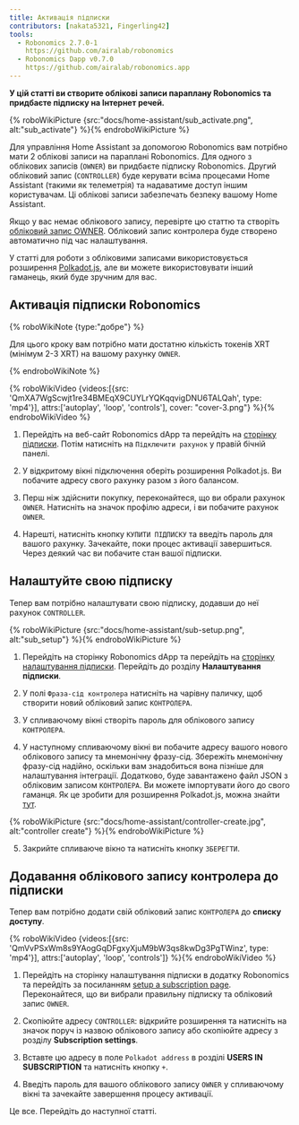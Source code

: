 ```yaml
---
title: Активація підписки
contributors: [nakata5321, Fingerling42]
tools:
  - Robonomics 2.7.0-1
    https://github.com/airalab/robonomics
  - Robonomics Dapp v0.7.0
    https://github.com/airalab/robonomics.app
---
```


**У цій статті ви створите облікові записи параплану Robonomics та придбаєте підписку на Інтернет речей.**

{% roboWikiPicture {src:"docs/home-assistant/sub_activate.png", alt:"sub_activate"} %}{% endroboWikiPicture %}

Для управління Home Assistant за допомогою Robonomics вам потрібно мати 2 облікові записи на параплані Robonomics. Для одного з облікових записів (`OWNER`) ви придбаєте підписку Robonomics. Другий обліковий запис (`CONTROLLER`) буде керувати всіма процесами Home Assistant (такими як телеметрія) та надаватиме доступ іншим користувачам. Ці облікові записи забезпечать безпеку вашому Home Assistant.

Якщо у вас немає облікового запису, перевірте цю статтю та створіть [обліковий запис OWNER](/docs/create-account-in-dapp/). Обліковий запис контролера буде створено автоматично під час налаштування.

У статті для роботи з обліковими записами використовується розширення [Polkadot.js](https://polkadot.js.org/extension/), але ви можете використовувати інший гаманець, який буде зручним для вас.

## Активація підписки Robonomics

{% roboWikiNote {type:"добре"} %}

Для цього кроку вам потрібно мати достатню кількість токенів XRT (мінімум 2-3 XRT) на вашому рахунку `OWNER`.

{% endroboWikiNote %}

{% roboWikiVideo {videos:[{src: 'QmXA7WgScwjt1re34BMEqX9CUYLrYQKqqvigDNU6TALQah', type: 'mp4'}], attrs:['autoplay', 'loop', 'controls'], cover: "cover-3.png"} %}{% endroboWikiVideo %}

1. Перейдіть на веб-сайт Robonomics dApp та перейдіть на [сторінку підписки](https://robonomics.app/#/rws-buy). Потім натисніть на `Підключити рахунок` у правій бічній панелі.

2. У відкритому вікні підключення оберіть розширення Polkadot.js. Ви побачите адресу свого рахунку разом з його балансом.

3. Перш ніж здійснити покупку, переконайтеся, що ви обрали рахунок `OWNER`. Натисніть на значок профілю адреси, і ви побачите рахунок `OWNER`.

4. Нарешті, натисніть кнопку `КУПИТИ ПІДПИСКУ` та введіть пароль для вашого рахунку. Зачекайте, поки процес активації завершиться. Через деякий час ви побачите стан вашої підписки.

## Налаштуйте свою підписку

Тепер вам потрібно налаштувати свою підписку, додавши до неї рахунок `CONTROLLER`.

{% roboWikiPicture {src:"docs/home-assistant/sub-setup.png", alt:"sub_setup"} %}{% endroboWikiPicture %}

1. Перейдіть на сторінку Robonomics dApp та перейдіть на [сторінку налаштування підписки](https://robonomics.app/#/rws-setup). Перейдіть до розділу **Налаштування підписки**.

2. У полі `Фраза-сід контролера` натисніть на чарівну паличку, щоб створити новий обліковий запис `КОНТРОЛЕРА`.

3. У спливаючому вікні створіть пароль для облікового запису `КОНТРОЛЕРА`.

4. У наступному спливаючому вікні ви побачите адресу вашого нового облікового запису та мнемонічну фразу-сід. Збережіть мнемонічну фразу-сід надійно, оскільки вам знадобиться вона пізніше для налаштування інтеграції. Додатково, буде завантажено файл JSON з обліковим записом `КОНТРОЛЕРА`. Ви можете імпортувати його до свого гаманця. Як це зробити для розширення Polkadot.js, можна знайти [тут](/docs/create-account-in-dapp/).

{% roboWikiPicture {src:"docs/home-assistant/controller-create.jpg", alt:"controller create"} %}{% endroboWikiPicture %}

5. Закрийте спливаюче вікно та натисніть кнопку `ЗБЕРЕГТИ`.

## Додавання облікового запису контролера до підписки

Тепер вам потрібно додати свій обліковий запис `КОНТРОЛЕРА` до **списку доступу**. 

{% roboWikiVideo {videos:[{src: 'QmVvPSxWm8s9YAogGqDFgxyXjuM9bW3qs8kwDg3PgTWinz', type: 'mp4'}], attrs:['autoplay', 'loop', 'controls']} %}{% endroboWikiVideo %}

1. Перейдіть на сторінку налаштування підписки в додатку Robonomics та перейдіть за посиланням [setup a subscription page](https://robonomics.app/#/rws-setup). Переконайтеся, що ви вибрали правильну підписку та обліковий запис `OWNER`.

2. Скопіюйте адресу `CONTROLLER`: відкрийте розширення та натисніть на значок поруч із назвою облікового запису або скопіюйте адресу з розділу **Subscription settings**.

3. Вставте цю адресу в поле `Polkadot address` в розділі **USERS IN SUBSCRIPTION** та натисніть кнопку `+`.

4. Введіть пароль для вашого облікового запису `OWNER` у спливаючому вікні та зачекайте завершення процесу активації.

Це все. Перейдіть до наступної статті.